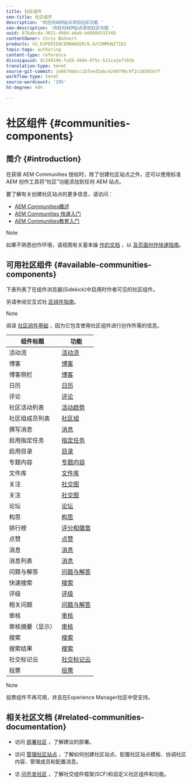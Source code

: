 ```yaml
---
title: 社区组件
seo-title: 社区组件
description: '向任何AEM站点添加社区功能 '
seo-description: '向任何AEM站点添加社区功能 '
uuid: 676abcda-3021-498d-a6eb-b60004315349
contentOwner: Chris Bohnert
products: SG_EXPERIENCEMANAGER/6.4/COMMUNITIES
topic-tags: authoring
content-type: reference
discoiquuid: dc149196-fa56-494e-975c-b11ca1ef193b
translation-type: tm+mt
source-git-commit: 1e867debcc1bfeed3abc4240796c9f2c2850167f
workflow-type: tm+mt
source-wordcount: '295'
ht-degree: 44%

---
```



# 社区组件 {#communities-components}

## 简介 {#introduction}

在获得 AEM Communities 授权时，除了创建社区站点之外，还可以使用标准 AEM 创作工具将“社区”功能添加到任何 AEM 站点。

要了解有关创建社区站点的更多信息，请访问：

* [AEM Communities概述](overview.md)
* [AEM Communities 快速入门](getting-started.md)
* [AEM Communities教育入门](getting-started-enablement.md)

>[!NOTE]
>
>如果不熟悉创作环境，请视图有关基本操 [作的文档](../../help/sites-authoring/basic-handling.md) ，以 [及页面创作快速指南](../../help/sites-authoring/qg-page-authoring.md)。

## 可用社区组件 {#available-communities-components}

下表列表了在组件浏览器(Sidekick)中启用时作者可见的社区组件。

另请参阅交互式社 [区组件指南](components-guide.md)。

>[!NOTE]
>
>阅读 [社区组件基础](basics.md) ，因为它包含使用社区组件进行创作所需的信息。

| **组件标题** | **功能** |
|---|---|
| 活动流 | [活动流](activities.md) |
| 博客 | [博客](blog-feature.md) |
| 博客侧栏 | [博客](blog-feature.md) |
| 日历 | [日历](calendar.md) |
| 评论 | [评论](comments.md) |
| 社区活动列表 | [活动趋势](trends.md) |
| 社区组成员列表 | [社区组](creating-groups.md) |
| 撰写消息 | [消息](configure-messaging.md) |
| 启用指定任务 | [指定任务](assignments.md) |
| 启用目录 | [目录](catalog.md) |
| 专题内容 | [专题内容](featured.md) |
| 文件库 | [文件库](file-library.md) |
| 关注 | [社交图](socialgraph.md) |
| 关注 | [社交图](socialgraph.md) |
| 论坛 | [论坛](forum.md) |
| 构思 | [构思](ideation-feature.md) |
| 排行榜 | [评分和徽章](enabling-leaderboard.md) |
| 点赞 | [点赞](liking.md) |
| 消息 | [消息](configure-messaging.md) |
| 消息列表 | [消息](configure-messaging.md) |
| 问题与解答 | [问题与解答](working-with-qna.md) |
| 快速搜索 | [搜索](search.md) |
| 评级 | [评级](rating.md) |
| 相关问题 | [问题与解答](working-with-qna.md) |
| 审核 | [审核](reviews.md) |
| 审核摘要（显示） | [审核](reviews.md) |
| 搜索 | [搜索](search.md) |
| 搜索结果 | [搜索](search.md) |
| 社交标记云 | [社交标记云](tagcloud.md) |
| 投票 | [投票](voting.md) |

>[!NOTE]
>
>投票组件不再可用，并且在Experience Manager社区中受支持。

## 相关社区文档 {#related-communities-documentation}

* 访问 [部署社区](deploy-communities.md) ，了解建议的部署。

* 访问 [管理社区站点](administer-landing.md) ，了解如何创建社区站点、配置社区站点模板、协调社区内容、管理成员和配置消息。

* 访 [问开发社区](communities.md) ，了解社交组件框架(SCF)和自定义社区组件和功能。

